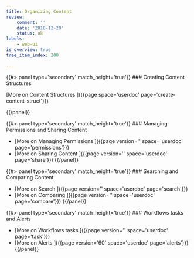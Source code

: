 ```yaml
---
title: Organizing Content
review:
    comment: ''
    date: '2018-12-20'
    status: ok
labels:
    - web-ui
is_overview: true
tree_item_index: 200

---
```



<div class="row" data-equalizer data-equalize-on="medium">

<div class="column medium-6">
{{#> panel type='secondary' match_height='true'}}
### Creating Content Structures

[More on Content Structures&nbsp;<i class="fa fa-long-arrow-right" aria-hidden="true"></i>]({{page space='userdoc' page='create-content-struct'}})

{{/panel}}
</div>

<div class="column medium-6">
{{#> panel type='secondary' match_height='true'}}
### Managing Permissions and Sharing Content



- [More on Managing Permissions&nbsp;<i class="fa fa-long-arrow-right" aria-hidden="true"></i>]({{page version='' space='userdoc' page='permissions'}})
- [More on Sharing Content&nbsp;<i class="fa fa-long-arrow-right" aria-hidden="true"></i>]({{page version='' space='userdoc' page='share'}})
{{/panel}}
</div>
</div>


<div class="row" data-equalizer data-equalize-on="medium">

<div class="column medium-6">
{{#> panel type='secondary' match_height='true'}}
### Searching and Comparing Content

- [More on Search&nbsp;<i class="fa fa-long-arrow-right" aria-hidden="true"></i>]({{page version='' space='userdoc' page='search'}})
- [More on Comparing&nbsp;<i class="fa fa-long-arrow-right" aria-hidden="true"></i>]({{page version='' space='userdoc' page='compare'}})
{{/panel}}
</div>

<div class="column medium-6">
{{#> panel type='secondary' match_height='true'}}
### Workflows tasks and Alerts


- [More on Workflows tasks&nbsp;<i class="fa fa-long-arrow-right" aria-hidden="true"></i>]({{page version='' space='userdoc' page='task'}})
- [More on Alerts&nbsp;<i class="fa fa-long-arrow-right" aria-hidden="true"></i>]({{page version='60' space='userdoc' page='alerts'}})
{{/panel}}
</div>
</div>

